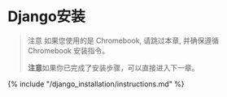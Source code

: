 # Django安装

> 注意 如果您使用的是 Chromebook, 请跳过本章, 并确保遵循 Chromebook 安装指令。
> 
> **注意**如果你已完成了安装步骤，可以直接进入下一章。

{% include "/django_installation/instructions.md" %}